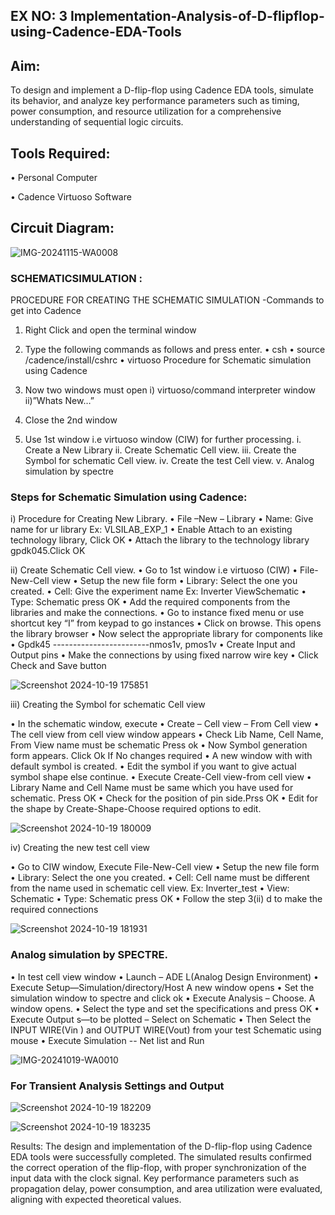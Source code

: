 ## EX NO: 3 Implementation-Analysis-of-D-flipflop-using-Cadence-EDA-Tools
   

## Aim:
To design and implement a D-flip-flop using Cadence EDA tools, simulate its behavior, and analyze key performance parameters such as timing, power consumption, and resource utilization for a comprehensive understanding of sequential logic circuits.

## Tools Required:
•	Personal Computer

•	Cadence Virtuoso Software

## Circuit Diagram:

![IMG-20241115-WA0008](https://github.com/user-attachments/assets/e21d408b-0416-437d-81e0-e5781a11717d)


### SCHEMATICSIMULATION :
PROCEDURE FOR CREATING THE SCHEMATIC SIMULATION -Commands to get into Cadence

1.	Right Click and open the terminal window
2.	Type the following commands as follows and press enter.
•	csh
•	source /cadence/install/cshrc
•	virtuoso 
Procedure for Schematic simulation using Cadence

1.	Now two windows must open i) virtuoso/command interpreter window ii)”Whats New…”
2.	Close the 2nd window
3.	Use 1st window i.e virtuoso window (CIW) for further processing.
i.	Create a New Library
ii.	Create Schematic Cell view.
iii.	Create the Symbol for schematic Cell view.
iv.	Create the test Cell view.
v.	Analog simulation by spectre

### Steps for Schematic Simulation using Cadence:

i)	Procedure for Creating New Library.
•	File –New – Library
•	Name: Give name for ur library Ex: VLSILAB_EXP_1
•	Enable Attach to an existing technology library, Click OK
•	Attach the library to the technology library gpdk045.Click OK

ii)	Create Schematic Cell view.
•	Go to 1st window i.e virtuoso (CIW)
•	File-New-Cell view
•	Setup the new file form
•	Library: Select the one you created.
•	Cell: Give the experiment name Ex: Inverter ViewSchematic
•	Type: Schematic press OK
•	Add the required components from the libraries and make the connections.
•	Go to instance fixed menu or use shortcut key “I” from keypad to go instances
•	Click on browse. This opens the library browser
•	Now select the appropriate library for components like 
•	Gpdk45 ------------------------nmos1v, pmos1v
•	Create Input and Output pins
•	Make the connections by using fixed narrow wire key
•	Click Check and Save button

![Screenshot 2024-10-19 175851](https://github.com/user-attachments/assets/43a8f8c6-26a2-4f57-86f9-fb048adb7260)




 
iii)	Creating the Symbol for schematic Cell view

•	In the schematic window, execute 
•	Create – Cell view – From Cell view
•	The cell view from cell view window appears
•	Check Lib Name, Cell Name, From View name must be schematic Press ok
•	Now Symbol generation form appears. Click Ok If No changes required
•	A new window with with default symbol is created.
•	Edit the symbol if you want to give actual symbol shape else continue.
•	Execute Create-Cell view-from cell view
•	Library Name and Cell Name must be same which you have used for schematic. Press OK
•	Check for the position of pin side.Prss OK
•	Edit for the shape by Create-Shape-Choose required options to edit.

![Screenshot 2024-10-19 180009](https://github.com/user-attachments/assets/bf8d1f12-4ec2-4ffa-bbbe-86db56a24db0)


iv)	Creating the new test cell view

•	Go to CIW window, Execute File-New-Cell view
•	Setup the new file form
•	Library: Select the one you created.
•	Cell: Cell name must be different from the name used in schematic cell view. Ex: Inverter_test
•	View: Schematic
•	Type: Schematic press OK
•	Follow the step 3(ii) d to make the required connections

![Screenshot 2024-10-19 181931](https://github.com/user-attachments/assets/37981a8d-18db-421d-ae28-832f55a93615)


 
### Analog simulation by SPECTRE.
•	In test cell view window
•	Launch – ADE L(Analog Design Environment)
•	Execute Setup—Simulation/directory/Host A new window opens
•	Set the simulation window to spectre and click ok
•	Execute Analysis – Choose. A window opens.
•	Select the type and set the specifications and press OK
•	Execute Output s—to be plotted – Select on Schematic
• Then Select the INPUT WIRE(Vin ) and OUTPUT WIRE(Vout) from your test Schematic using mouse
•	Execute Simulation -- Net list and Run
 
![IMG-20241019-WA0010](https://github.com/user-attachments/assets/e532f49e-b60f-4629-bb39-9f9b4085b36f)


### For Transient Analysis Settings and Output
 
![Screenshot 2024-10-19 182209](https://github.com/user-attachments/assets/ac42e513-b6c8-4c78-9242-3f5ec15152a7)


![Screenshot 2024-10-19 183235](https://github.com/user-attachments/assets/7e72c054-cdcc-46d4-98a9-3167ff21626c)

Results:
The design and implementation of the D-flip-flop using Cadence EDA tools were successfully completed. The simulated results confirmed the correct operation of the flip-flop, with proper synchronization of the input data with the clock signal. Key performance parameters such as propagation delay, power consumption, and area utilization were evaluated, aligning with expected theoretical values.











